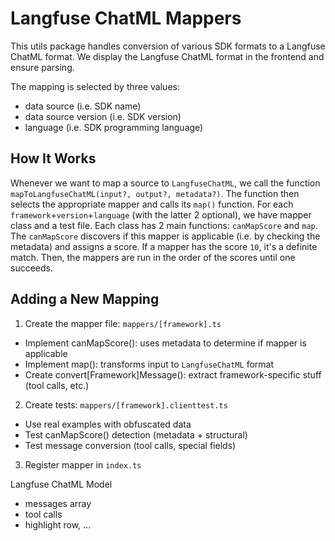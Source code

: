 # Langfuse ChatML Mappers

This utils package handles conversion of various SDK formats to a Langfuse ChatML format.
We display the Langfuse ChatML format in the frontend and ensure parsing.

The mapping is selected by three values:
* data source (i.e. SDK name)
* data source version (i.e. SDK version)
* language (i.e. SDK programming language)

## How It Works

Whenever we want to map a source to `LangfuseChatML`, we call the function `mapToLangfuseChatML(input?, output?, metadata?)`.
The function then selects the appropriate mapper and calls its `map()` function.
For each `framework`+`version`+`language` (with the latter 2 optional), we have mapper class and a test file.
Each class has 2 main functions: `canMapScore` and `map`.
The `canMapScore` discovers if this mapper is applicable (i.e. by checking the metadata) and assigns a score.
If a mapper has the score `10`, it's a definite match.
Then, the mappers are run in the order of the scores until one succeeds.


## Adding a New Mapping

1. Create the mapper file: `mappers/[framework].ts`
  - Implement canMapScore(): uses metadata to determine if mapper is applicable
  - Implement map(): transforms input to `LangfuseChatML` format
  - Create convert[Framework]Message(): extract framework-specific stuff (tool calls, etc.)
2. Create tests: `mappers/[framework].clienttest.ts`
  - Use real examples with obfuscated data
  - Test canMapScore() detection (metadata + structural)
  - Test message conversion (tool calls, special fields)
3. Register mapper in `index.ts`

Langfuse ChatML Model
* messages array
* tool calls
* highlight row, ...
